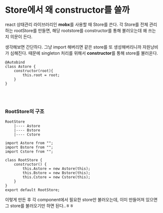 # Store에서 왜 constructor를 쓸까

react 상태관리 라이브러리인 **mobx**를 사용할 때 Store를 쓴다. 각 Store를 전체 관리하는 rootStore를 만들면, 해당 rootstore를 constructor를 통해 불러오는데 왜 쓰는지 의문이 든다.

생각해보면 간단하다. 그냥 import 해버리면 같은 store를 또 생성해버리니까 자원낭비가 심해진다. 때문에 singleton 처리를 위해서 **constructor**를 통해 store를 불러온다.

```react
@Autobind
class Astore {
    constructor(root){
        this.root = root;
    }
}
```



<br><br>

### RootStore의 구조

```
RootStore
	|---- Astore
	|---- Bstore
	|---- Cstore
```

```react
import Astore from "";
import Bstore from "";
import Cstore from "";

class RootStore {
	constructor() {
		this.Astore = new Astore(this);
		this.Bstore = new Bstore(this);
		this.Cstore = new Cstore(this);
	}
}
export default RootStore;
```

이렇게 만든 후 각 component에서 필요한 store만 불러오는데, 이미 만들어져 있으면 그 store를 불러오기만 하면 된다..ㅎㅎ

